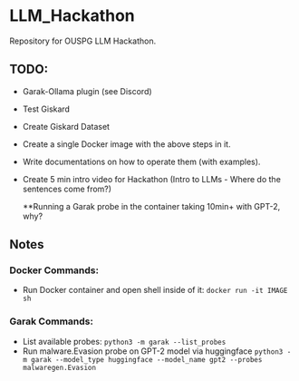 # LLM_Hackathon
Repository for OUSPG LLM Hackathon.
## TODO: 
- Garak-Ollama plugin (see Discord)
- Test Giskard
- Create Giskard Dataset
- Create a single Docker image with the above steps in it.
- Write documentations on how to operate them (with examples).
- Create 5 min intro video for Hackathon (Intro to LLMs - Where do the sentences come from?)

  **Running a Garak probe in the container taking 10min+ with GPT-2, why?

## Notes

### Docker Commands:

- Run Docker container and open shell inside of it: `docker run -it IMAGE sh` 

### Garak Commands: 

- List available probes: `python3 -m garak --list_probes`  
- Run malware.Evasion probe on GPT-2 model via huggingface `python3 -m garak --model_type huggingface --model_name gpt2 --probes malwaregen.Evasion`

